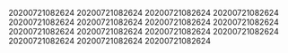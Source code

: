 20200721082624
20200721082624
20200721082624
20200721082624
20200721082624
20200721082624
20200721082624
20200721082624
20200721082624
20200721082624
20200721082624
20200721082624
20200721082624
20200721082624
20200721082624
